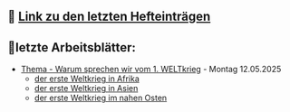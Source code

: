 ## 📕 [Link zu den letzten Hefteinträgen](Hefteinträge_GPG_7)


## 📝letzte Arbeitsblätter:

- [Thema - Warum sprechen wir vom 1. WELTkrieg](Thema-der-erste-Weltkrieg_ein-globaler-Krieg) - Montag 12.05.2025
	- [der erste Weltkrieg in Afrika](arbeitsblatt-wk1-afrika)
	- [der erste Weltkrieg in Asien](arbeitsblatt-wk1-asien)
	- [der erste Weltkrieg im nahen Osten](arbeitsblatt-wk1-nahost)

